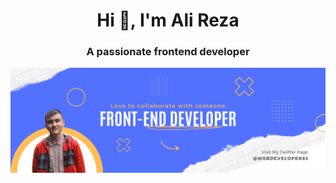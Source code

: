 <h1 align="center">Hi 👋, I'm Ali Reza</h1>
<h3 align="center">A passionate frontend developer</h3>

<img src="image/GitHub banner.png">
